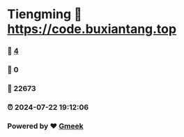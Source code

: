 # Tiengming :link: https://code.buxiantang.top 
### :page_facing_up: [4](https://code.buxiantang.top/tag.html) 
### :speech_balloon: 0 
### :hibiscus: 22673 
### :alarm_clock: 2024-07-22 19:12:06 
### Powered by :heart: [Gmeek](https://github.com/Meekdai/Gmeek)
